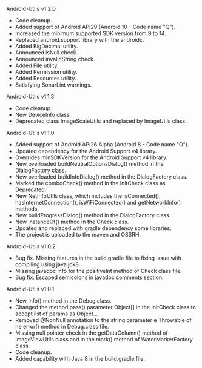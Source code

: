 Android-Utils v1.2.0

- Code cleanup.
- Added support of Android API29 (Android 10 - Code name "Q").
- Increased the minimum supported SDK version from 9 to 14.
- Replaced android.support library with the androidx.
- Added BigDecimal utility.
- Announced isNull check.
- Announced invalidString check.
- Added File utility.
- Added Permission utility.
- Added Resources utility.
- Satisfying SonarLint warnings.

Android-Utils v1.1.3

- Code cleanup.
- New DeviceInfo class.
- Deprecated class ImageScaleUtils and replaced by ImageUtils class.

Android-Utils v1.1.0

- Added support of Android API26 Alpha (Android 8 - Code name "O").
- Updated dependency for the Android Support v4 library.
- Overrides minSDKVersion for the Android Support v4 library.
- New overloaded buildNeutralOptionsDialog() method in the DialogFactory class.
- New overloaded buildInfoDialog() method in the DialogFactory class.
- Marked the comboCheck() method in the InitCheck class as Deprecated.
- New NetInfoUtils class, which includes the isConnected(), hasInternetConnection(), isWiFiConnected() and getNetworkInfo() methods.
- New buildProgressDialog() method in the DialogFactory class.
- New instanceOf() method in the Check class.
- Updated and replaced with gradle dependency some libraries.
- The project is uploaded to the maven and OSSRH.

Android-Utils v1.0.2

- Bug fix. Missing features in the build.gradle file to fixing issue with compiling using java jdk8.
- Missing javadoc info for the positiveInt method of Check class file.
- Bug fix. Escaped semicolons in javadoc comments section.

Android-Utils v1.0.1

- New info() method in the Debug class.
- Changed the method pass() parameter Object[] in the InitCheck class to accept list of params as Object...
- Removed @NonNull annotation to the string parameter e Throwable of he error() method in Debug.class file.
- Missing null pointer check in the getDataColumn() method of ImageViewUtils class and in the mark() method of WaterMarkerFactory class.
- Code cleanup.
- Added capability with Java 8 in the build.gradle file.
